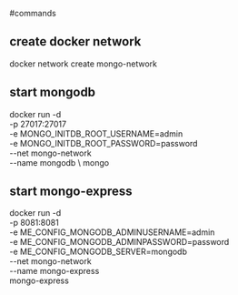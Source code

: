 #commands

## create docker network
docker network create mongo-network

## start mongodb
docker run -d \
-p 27017:27017 \
-e MONGO_INITDB_ROOT_USERNAME=admin \
-e MONGO_INITDB_ROOT_PASSWORD=password \
--net mongo-network \
--name mongodb \ 
mongo

## start mongo-express
docker run -d \
-p 8081:8081 \
-e ME_CONFIG_MONGODB_ADMINUSERNAME=admin \
-e ME_CONFIG_MONGODB_ADMINPASSWORD=password \
-e ME_CONFIG_MONGODB_SERVER=mongodb \
--net mongo-network \
--name mongo-express \
mongo-express